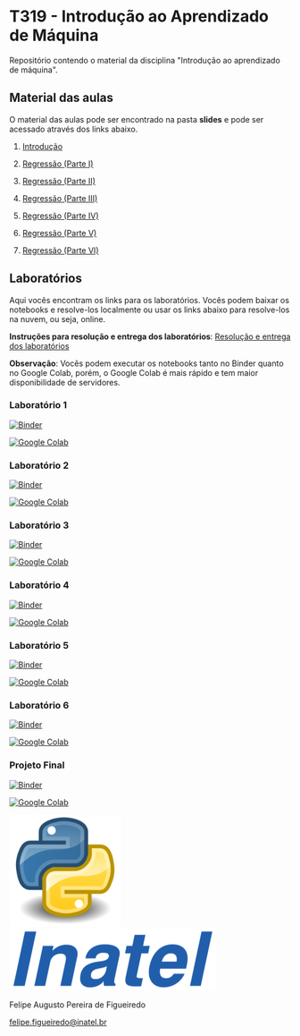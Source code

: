# T319 - Introdução ao Aprendizado de Máquina

Repositório contendo o material da disciplina "Introdução ao aprendizado de máquina".

## Material das aulas

O material das aulas pode ser encontrado na pasta **slides** e pode ser acessado através dos links abaixo.

1. [Introdução](https://github.com/zz4fap/t319_aprendizado_de_maquina/blob/main/slides/T319_Introdu%C3%A7%C3%A3o(slides).pdf)

2. [Regressão (Parte I)](https://github.com/zz4fap/t319_aprendizado_de_maquina/blob/main/slides/T319_Regress%C3%A3o_Linear%20(Parte%20I)(slides).pdf)

3. [Regressão (Parte II)](https://github.com/zz4fap/t319_aprendizado_de_maquina/blob/main/slides/T319_Regress%C3%A3o_Linear%20(Parte%20II)(slides).pdf)

4. [Regressão (Parte III)](https://github.com/zz4fap/t319_aprendizado_de_maquina/blob/main/slides/T319_Regress%C3%A3o_Linear%20(Parte%20III)(slides).pdf)

5. [Regressão (Parte IV)](https://github.com/zz4fap/t319_aprendizado_de_maquina/blob/main/slides/T319_Regress%C3%A3o_Linear%20(Parte%20IV)(slides).pdf)

6. [Regressão (Parte V)](https://github.com/zz4fap/t319_aprendizado_de_maquina/blob/main/slides/T319_Regress%C3%A3o_Linear%20(Parte%20V)(slides).pdf)

7. [Regressão (Parte VI)](https://github.com/zz4fap/t319_aprendizado_de_maquina/blob/main/slides/T319_Regress%C3%A3o_Linear%20(Parte%20VI)(slides).pdf)

## Laboratórios

Aqui vocês encontram os links para os laboratórios. Vocês podem baixar os notebooks e resolve-los localmente ou usar os links abaixo para resolve-los na nuvem, ou seja, online.

**Instruções para resolução e entrega dos laboratórios**: [Resolução e entrega dos laboratórios](https://github.com/zz4fap/t319_aprendizado_de_maquina/blob/main/docs/Resolu%C3%A7%C3%A3o%20e%20entrega%20dos%20laborat%C3%B3rios.pdf)

**Observação**: Vocês podem executar os notebooks tanto no Binder quanto no Google Colab, porém, o Google Colab é mais rápido e tem maior disponibilidade de servidores.

### Laboratório 1

[![Binder](https://mybinder.org/badge_logo.svg)](https://mybinder.org/v2/gh/zz4fap/t319_aprendizado_de_maquina/main?filepath=labs%2FLaboratorio1.ipynb)

[![Google Colab](https://badgen.net/badge/Launch/on%20Google%20Colab/blue?icon=terminal)](https://colab.research.google.com/github/zz4fap/t319_aprendizado_de_maquina/blob/main/labs/Laboratorio1.ipynb)

### Laboratório 2

[![Binder](https://mybinder.org/badge_logo.svg)](https://mybinder.org/v2/gh/zz4fap/t319_aprendizado_de_maquina/main?filepath=labs%2FLaboratorio2.ipynb)

[![Google Colab](https://badgen.net/badge/Launch/on%20Google%20Colab/blue?icon=terminal)](https://colab.research.google.com/github/zz4fap/t319_aprendizado_de_maquina/blob/main/labs/Laboratorio2.ipynb)

### Laboratório 3

[![Binder](https://mybinder.org/badge_logo.svg)](https://mybinder.org/v2/gh/zz4fap/t319_aprendizado_de_maquina/main?filepath=labs%2FLaboratorio3.ipynb)

[![Google Colab](https://badgen.net/badge/Launch/on%20Google%20Colab/blue?icon=terminal)](https://colab.research.google.com/github/zz4fap/t319_aprendizado_de_maquina/blob/main/labs/Laboratorio3.ipynb)

### Laboratório 4

[![Binder](https://mybinder.org/badge_logo.svg)](https://mybinder.org/v2/gh/zz4fap/t319_aprendizado_de_maquina/main?filepath=labs%2FLaboratorio4.ipynb)

[![Google Colab](https://badgen.net/badge/Launch/on%20Google%20Colab/blue?icon=terminal)](https://colab.research.google.com/github/zz4fap/t319_aprendizado_de_maquina/blob/main/labs/Laboratorio4.ipynb)

### Laboratório 5

[![Binder](https://mybinder.org/badge_logo.svg)](https://mybinder.org/v2/gh/zz4fap/t319_aprendizado_de_maquina/main?filepath=labs%2FLaboratorio5.ipynb)

[![Google Colab](https://badgen.net/badge/Launch/on%20Google%20Colab/blue?icon=terminal)](https://colab.research.google.com/github/zz4fap/t319_aprendizado_de_maquina/blob/main/labs/Laboratorio5.ipynb)

### Laboratório 6

[![Binder](https://mybinder.org/badge_logo.svg)](https://mybinder.org/v2/gh/zz4fap/t319_aprendizado_de_maquina/main?filepath=labs%2FLaboratorio6.ipynb)

[![Google Colab](https://badgen.net/badge/Launch/on%20Google%20Colab/blue?icon=terminal)](https://colab.research.google.com/github/zz4fap/t319_aprendizado_de_maquina/blob/main/labs/Laboratorio6.ipynb)

### Projeto Final

[![Binder](https://mybinder.org/badge_logo.svg)](https://mybinder.org/v2/gh/zz4fap/t319_aprendizado_de_maquina/main?filepath=projeto%2Fprojeto_final_T319_1S2022.ipynb)

[![Google Colab](https://badgen.net/badge/Launch/on%20Google%20Colab/blue?icon=terminal)](https://colab.research.google.com/github/zz4fap/t319_aprendizado_de_maquina/blob/main/projeto/projeto_final_T319_1S2022.ipynb)

<img src="/figures/python_logo.png" width="200" height="200">                                       <img src="/figures/inatel_logo.png">

Felipe Augusto Pereira de Figueiredo

felipe.figueiredo@inatel.br
